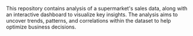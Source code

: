 This repository contains analysis of a supermarket's sales data, along with an interactive dashboard to visualize key insights. The analysis aims to uncover trends, patterns, and correlations within the dataset to help optimize business decisions.

